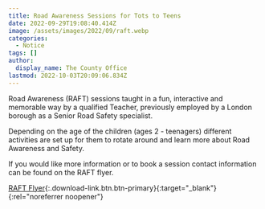 ```yaml
---
title: Road Awareness Sessions for Tots to Teens
date: 2022-09-29T19:08:40.414Z
image: /assets/images/2022/09/raft.webp
categories:
  - Notice
tags: []
author:
  display_name: The County Office
lastmod: 2022-10-03T20:09:06.834Z
---
```

Road Awareness (RAFT) sessions taught in a fun, interactive and memorable way by a qualified Teacher, previously employed by a London borough as a Senior Road Safety specialist.

Depending on the age of the children (ages 2 - teenagers) different activities are set up for them to rotate around and learn more about Road Awareness and Safety.  

If you would like more information or to book a session contact information can be found on the RAFT flyer.

[RAFT Flyer](/assets/docs/2022/raft-leaflet.pdf){:.download-link.btn.btn-primary}{:target="_blank"}{:rel="noreferrer noopener"}
